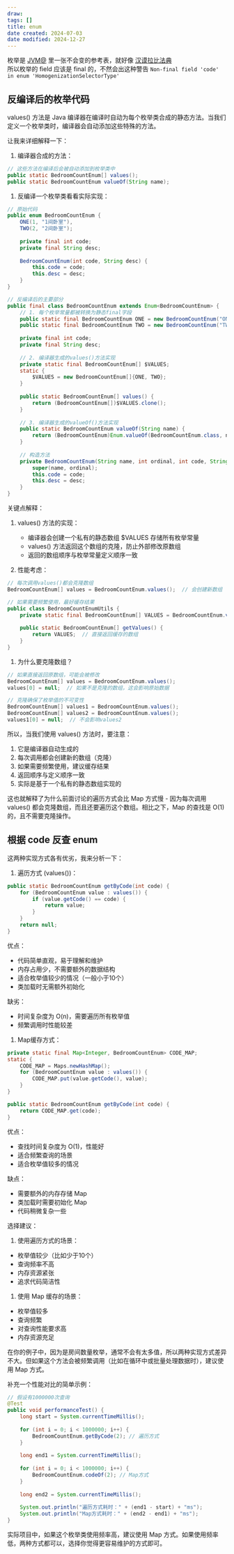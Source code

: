 ```yaml
---
draw:
tags: []
title: enum
date created: 2024-07-03
date modified: 2024-12-27
---
```


 枚举是 [JVM@](JVM@.md) 里一张不会变的参考表，就好像 [汉谟拉比法典](汉谟拉比法典)  
 所以枚举的 field 应该是 final 的，不然会出这种警告 `Non-final field 'code' in enum 'HomogenizationSelectorType'`

## 反编译后的枚举代码

values() 方法是 Java 编译器在编译时自动为每个枚举类合成的静态方法。当我们定义一个枚举类时，编译器会自动添加这些特殊的方法。

让我来详细解释一下：

1. 编译器合成的方法：

```java
// 这些方法在编译后会被自动添加到枚举类中
public static BedroomCountEnum[] values(); 
public static BedroomCountEnum valueOf(String name);
```

1. 反编译一个枚举类看看实际实现：

```java
// 原始代码
public enum BedroomCountEnum {
    ONE(1, "1间卧室"),
    TWO(2, "2间卧室");
    
    private final int code;
    private final String desc;
    
    BedroomCountEnum(int code, String desc) {
        this.code = code;
        this.desc = desc;
    }
}

// 反编译后的主要部分
public final class BedroomCountEnum extends Enum<BedroomCountEnum> {
    // 1. 每个枚举常量都被转换为静态final字段
    public static final BedroomCountEnum ONE = new BedroomCountEnum("ONE", 0, 1, "1间卧室");
    public static final BedroomCountEnum TWO = new BedroomCountEnum("TWO", 1, 2, "2间卧室");
    
    private final int code;
    private final String desc;
    
    // 2. 编译器生成的values()方法实现
    private static final BedroomCountEnum[] $VALUES;
    static {
        $VALUES = new BedroomCountEnum[]{ONE, TWO};
    }
    
    public static BedroomCountEnum[] values() {
        return (BedroomCountEnum[])$VALUES.clone();
    }
    
    // 3. 编译器生成的valueOf()方法实现
    public static BedroomCountEnum valueOf(String name) {
        return (BedroomCountEnum)Enum.valueOf(BedroomCountEnum.class, name);
    }
    
    // 构造方法
    private BedroomCountEnum(String name, int ordinal, int code, String desc) {
        super(name, ordinal);
        this.code = code;
        this.desc = desc;
    }
}
```

关键点解释：

1. values() 方法的实现：
   - 编译器会创建一个私有的静态数组 $VALUES 存储所有枚举常量
   - values() 方法返回这个数组的克隆，防止外部修改原数组
   - 返回的数组顺序与枚举常量定义顺序一致

2. 性能考虑：

```java
// 每次调用values()都会克隆数组
BedroomCountEnum[] values = BedroomCountEnum.values();  // 会创建新数组

// 如果需要频繁使用，最好缓存结果
public class BedroomCountEnumUtils {
    private static final BedroomCountEnum[] VALUES = BedroomCountEnum.values();
    
    public static BedroomCountEnum[] getValues() {
        return VALUES;  // 直接返回缓存的数组
    }
}
```

1. 为什么要克隆数组？

```java
// 如果直接返回原数组，可能会被修改
BedroomCountEnum[] values = BedroomCountEnum.values();
values[0] = null;  // 如果不是克隆的数组，这会影响原始数据

// 克隆确保了枚举值的不可变性
BedroomCountEnum[] values1 = BedroomCountEnum.values();
BedroomCountEnum[] values2 = BedroomCountEnum.values();
values1[0] = null;  // 不会影响values2
```

所以，当我们使用 values() 方法时，要注意：

1. 它是编译器自动生成的
2. 每次调用都会创建新的数组（克隆）
3. 如果需要频繁使用，建议缓存结果
4. 返回顺序与定义顺序一致
5. 实际是基于一个私有的静态数组实现的

这也就解释了为什么前面讨论的遍历方式会比 Map 方式慢 - 因为每次调用 values() 都会克隆数组，而且还要遍历这个数组。相比之下，Map 的查找是 O(1) 的，且不需要克隆操作。

## 根据 code 反查 enum

这两种实现方式各有优劣，我来分析一下：

1. 遍历方式 (values())：

```java
public static BedroomCountEnum getByCode(int code) {
    for (BedroomCountEnum value : values()) {
        if (value.getCode() == code) {
            return value;
        }
    }
    return null;
}
```

优点：

- 代码简单直观，易于理解和维护
- 内存占用少，不需要额外的数据结构
- 适合枚举值较少的情况（一般小于10个）
- 类加载时无需额外初始化

缺劣：

- 时间复杂度为 O(n)，需要遍历所有枚举值
- 频繁调用时性能较差

1. Map缓存方式：

```java
private static final Map<Integer, BedroomCountEnum> CODE_MAP;
static {
    CODE_MAP = Maps.newHashMap();
    for (BedroomCountEnum value : values()) {
        CODE_MAP.put(value.getCode(), value);
    }
}

public static BedroomCountEnum getByCode(int code) {
    return CODE_MAP.get(code);
}
```

优点：

- 查找时间复杂度为 O(1)，性能好
- 适合频繁查询的场景
- 适合枚举值较多的情况

缺点：

- 需要额外的内存存储 Map
- 类加载时需要初始化 Map
- 代码稍微复杂一些

选择建议：

1. 使用遍历方式的场景：
- 枚举值较少（比如少于10个）
- 查询频率不高
- 内存资源紧张
- 追求代码简洁性

1. 使用 Map 缓存的场景：
- 枚举值较多
- 查询频繁
- 对查询性能要求高
- 内存资源充足

在你的例子中，因为是房间数量枚举，通常不会有太多值，所以两种实现方式差异不大。但如果这个方法会被频繁调用（比如在循环中或批量处理数据时），建议使用 Map 方式。

补充一个性能对比的简单示例：

```java
// 假设有1000000次查询
@Test
public void performanceTest() {
    long start = System.currentTimeMillis();
    
    for (int i = 0; i < 1000000; i++) {
        BedroomCountEnum.getByCode(2); // 遍历方式
    }
    
    long end1 = System.currentTimeMillis();
    
    for (int i = 0; i < 1000000; i++) {
        BedroomCountEnum.codeOf(2); // Map方式
    }
    
    long end2 = System.currentTimeMillis();
    
    System.out.println("遍历方式耗时：" + (end1 - start) + "ms");
    System.out.println("Map方式耗时：" + (end2 - end1) + "ms");
}
```

实际项目中，如果这个枚举类使用频率高，建议使用 Map 方式。如果使用频率低，两种方式都可以，选择你觉得更容易维护的方式即可。
